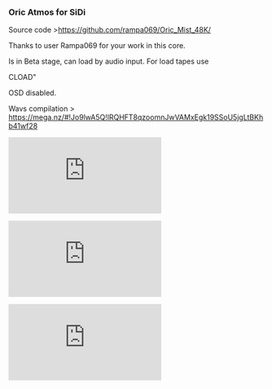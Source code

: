 ### Oric Atmos for SiDi

Source code >https://github.com/rampa069/Oric_Mist_48K/

Thanks to user Rampa069 for your work in this core.

Is in Beta stage, can load by audio input. For load tapes use

CLOAD"

OSD disabled.

Wavs compilation > https://mega.nz/#!Jo9lwA5Q!lRQHFT8qzoomnJwVAMxEgk19SSoU5jgLtBKhb41wf28

![screenshot](http://www.retrowiki.es/download/file.php?id=200018539)

![screenshot](http://www.retrowiki.es/download/file.php?id=200018537)

![screenshot](http://www.retrowiki.es/download/file.php?id=200018536)



